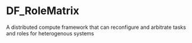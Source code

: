 # DF_RoleMatrix
A distributed compute framework that can reconfigure and arbitrate tasks and roles for heterogenous systems
